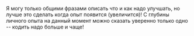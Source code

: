 Я могу только общими фразами описать что и как надо улучшать,
но лучше это сделать когда опыт появится (увеличится)!
C глубины личного опыта на данный момент можно сказать уверенно только одно -- кодить надо больше и чаще!